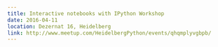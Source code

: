 ```yaml
---
title: Interactive notebooks with IPython Workshop
date: 2016-04-11
location: Dezernat 16, Heidelberg
link: http://www.meetup.com/HeidelbergPython/events/qhqmplyvgbpb/
---
```

